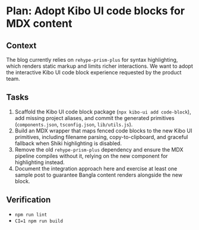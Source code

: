 # Plan: Adopt Kibo UI code blocks for MDX content

## Context
The blog currently relies on `rehype-prism-plus` for syntax highlighting, which renders static markup and limits richer interactions. We want to adopt the interactive Kibo UI code block experience requested by the product team.

## Tasks
1. Scaffold the Kibo UI code block package (`npx kibo-ui add code-block`), add missing project aliases, and commit the generated primitives (`components.json`, `tsconfig.json`, `lib/utils.js`).
2. Build an MDX wrapper that maps fenced code blocks to the new Kibo UI primitives, including filename parsing, copy-to-clipboard, and graceful fallback when Shiki highlighting is disabled.
3. Remove the old `rehype-prism-plus` dependency and ensure the MDX pipeline compiles without it, relying on the new component for highlighting instead.
4. Document the integration approach here and exercise at least one sample post to guarantee Bangla content renders alongside the new block.

## Verification
- `npm run lint`
- `CI=1 npm run build`
